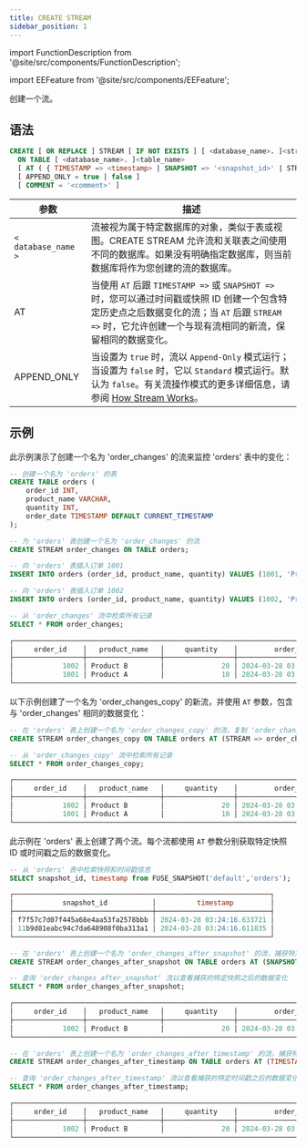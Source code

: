 ```yaml
---
title: CREATE STREAM
sidebar_position: 1
---
```

import FunctionDescription from '@site/src/components/FunctionDescription';

<FunctionDescription description="Introduced or updated: v1.2.391"/>

import EEFeature from '@site/src/components/EEFeature';

<EEFeature featureName='STREAM'/>

创建一个流。

## 语法

```sql
CREATE [ OR REPLACE ] STREAM [ IF NOT EXISTS ] [ <database_name>. ]<stream_name> 
  ON TABLE [ <database_name>. ]<table_name> 
  [ AT ( { TIMESTAMP => <timestamp> | SNAPSHOT => '<snapshot_id>' | STREAM => <existing_stream_name> } ) ]
  [ APPEND_ONLY = true | false ]
  [ COMMENT = '<comment>' ]
```

| 参数                | 描述                                                                                                                                                                                                                                                                                                                    |
|---------------------|--------------------------------------------------------------------------------------------------------------------------------------------------------------------------------------------------------------------------------------------------------------------------------------------------------------------------------|
| `< database_name >` | 流被视为属于特定数据库的对象，类似于表或视图。CREATE STREAM 允许流和关联表之间使用不同的数据库。如果没有明确指定数据库，则当前数据库将作为您创建的流的数据库。                                                                                                                               |
| AT                  | 当使用 `AT` 后跟 `TIMESTAMP =>` 或 `SNAPSHOT =>` 时，您可以通过时间戳或快照 ID 创建一个包含特定历史点之后数据变化的流；当 `AT` 后跟 `STREAM =>` 时，它允许创建一个与现有流相同的新流，保留相同的数据变化。                                                                 |
| APPEND_ONLY         | 当设置为 `true` 时，流以 `Append-Only` 模式运行；当设置为 `false` 时，它以 `Standard` 模式运行。默认为 `false`。有关流操作模式的更多详细信息，请参阅 [How Stream Works](/guides/load-data/continuous-data-pipelines/stream#how-stream-works)。                                        |

## 示例

此示例演示了创建一个名为 'order_changes' 的流来监控 'orders' 表中的变化：

```sql
-- 创建一个名为 'orders' 的表
CREATE TABLE orders (
    order_id INT,
    product_name VARCHAR,
    quantity INT,
    order_date TIMESTAMP DEFAULT CURRENT_TIMESTAMP
);

-- 为 'orders' 表创建一个名为 'order_changes' 的流
CREATE STREAM order_changes ON TABLE orders;

-- 向 'orders' 表插入订单 1001
INSERT INTO orders (order_id, product_name, quantity) VALUES (1001, 'Product A', 10);

-- 向 'orders' 表插入订单 1002
INSERT INTO orders (order_id, product_name, quantity) VALUES (1002, 'Product B', 20);

-- 从 'order_changes' 流中检索所有记录
SELECT * FROM order_changes;

┌───────────────────────────────────────────────────────────────────────────────────────────────────────────────────────────────────────────────────────────────┐
│     order_id    │   product_name   │     quantity    │         order_date         │ change$action │ change$is_update │              change$row_id             │
├─────────────────┼──────────────────┼─────────────────┼────────────────────────────┼───────────────┼──────────────────┼────────────────────────────────────────┤
│            1002 │ Product B        │              20 │ 2024-03-28 03:24:16.629135 │ INSERT        │ false            │ acb58bd6bb4243a4bf0832bf570b38c2000000 │
│            1001 │ Product A        │              10 │ 2024-03-28 03:24:16.539178 │ INSERT        │ false            │ b93a15e694db4134ab5a23afa8c92b20000000 │
└───────────────────────────────────────────────────────────────────────────────────────────────────────────────────────────────────────────────────────────────┘
```

以下示例创建了一个名为 'order_changes_copy' 的新流，并使用 `AT` 参数，包含与 'order_changes' 相同的数据变化：

```sql
-- 在 'orders' 表上创建一个名为 'order_changes_copy' 的流，复制 'order_changes' 的数据变化
CREATE STREAM order_changes_copy ON TABLE orders AT (STREAM => order_changes);

-- 从 'order_changes_copy' 流中检索所有记录
SELECT * FROM order_changes_copy;

┌───────────────────────────────────────────────────────────────────────────────────────────────────────────────────────────────────────────────────────────────┐
│     order_id    │   product_name   │     quantity    │         order_date         │ change$action │ change$is_update │              change$row_id             │
├─────────────────┼──────────────────┼─────────────────┼────────────────────────────┼───────────────┼──────────────────┼────────────────────────────────────────┤
│            1002 │ Product B        │              20 │ 2024-03-28 03:24:16.629135 │ INSERT        │ false            │ acb58bd6bb4243a4bf0832bf570b38c2000000 │
│            1001 │ Product A        │              10 │ 2024-03-28 03:24:16.539178 │ INSERT        │ false            │ b93a15e694db4134ab5a23afa8c92b20000000 │
└───────────────────────────────────────────────────────────────────────────────────────────────────────────────────────────────────────────────────────────────┘
```

此示例在 'orders' 表上创建了两个流。每个流都使用 `AT` 参数分别获取特定快照 ID 或时间戳之后的数据变化。

```sql
-- 从 'orders' 表中检索快照和时间戳信息
SELECT snapshot_id, timestamp from FUSE_SNAPSHOT('default','orders');

┌───────────────────────────────────────────────────────────────┐
│            snapshot_id           │          timestamp         │
├──────────────────────────────────┼────────────────────────────┤
│ f7f57c7d07f445a68e4aa53fa2578bbb │ 2024-03-28 03:24:16.633721 │
│ 11b9d81eabc94c7da648908f0ba313a1 │ 2024-03-28 03:24:16.611835 │
└───────────────────────────────────────────────────────────────┘

-- 在 'orders' 表上创建一个名为 'order_changes_after_snapshot' 的流，捕获特定快照之后的数据变化
CREATE STREAM order_changes_after_snapshot ON TABLE orders AT (SNAPSHOT => '11b9d81eabc94c7da648908f0ba313a1');

-- 查询 'order_changes_after_snapshot' 流以查看捕获的特定快照之后的数据变化
SELECT * FROM order_changes_after_snapshot;

┌───────────────────────────────────────────────────────────────────────────────────────────────────────────────────────────────────────────────────────────────┐
│     order_id    │   product_name   │     quantity    │         order_date         │ change$action │ change$is_update │              change$row_id             │
├─────────────────┼──────────────────┼─────────────────┼────────────────────────────┼───────────────┼──────────────────┼────────────────────────────────────────┤
│            1002 │ Product B        │              20 │ 2024-03-28 03:24:16.629135 │ INSERT        │ false            │ acb58bd6bb4243a4bf0832bf570b38c2000000 │
└───────────────────────────────────────────────────────────────────────────────────────────────────────────────────────────────────────────────────────────────┘

-- 在 'orders' 表上创建一个名为 'order_changes_after_timestamp' 的流，捕获特定时间戳之后的数据变化
CREATE STREAM order_changes_after_timestamp ON TABLE orders AT (TIMESTAMP => '2024-03-28 03:24:16.611835'::TIMESTAMP);

-- 查询 'order_changes_after_timestamp' 流以查看捕获的特定时间戳之后的数据变化
SELECT * FROM order_changes_after_timestamp;

┌───────────────────────────────────────────────────────────────────────────────────────────────────────────────────────────────────────────────────────────────┐
│     order_id    │   product_name   │     quantity    │         order_date         │ change$action │ change$is_update │              change$row_id             │
├─────────────────┼──────────────────┼─────────────────┼────────────────────────────┼───────────────┼──────────────────┼────────────────────────────────────────┤
│            1002 │ Product B        │              20 │ 2024-03-28 03:24:16.629135 │ INSERT        │ false            │ acb58bd6bb4243a4bf0832bf570b38c2000000 │
└───────────────────────────────────────────────────────────────────────────────────────────────────────────────────────────────────────────────────────────────┘
```